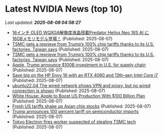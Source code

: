 # Latest NVIDIA News (top 10)
_Last updated: **2025-08-08 04:58:27**_

- [16インチ OLED WQXGA解像度液晶搭載Predator Helios Neo 16S AI に16GBメモリモデル登場！](https://prtimes.jp/main/html/rd/p/000001024.000000640.html) (Published: 2025-08-07)
- [TSMC gets a reprieve from Trump’s 100% chip tariffs thanks to its U.S. factories, Taiwan says](https://biztoc.com/x/d0120e5e7c2863c5) (Published: 2025-08-07)
- [TSMC gets a reprieve from Trump’s 100% chip tariffs thanks to its U.S. factories, Taiwan says](https://fortune.com/asia/2025/08/07/tsmc-exempt-trump-chip-tariffs-taiwan/) (Published: 2025-08-07)
- [Apple, Trump announce $100B investment in U.S. for supply chain](https://www.upi.com/Top_News/US/2025/08/06/tim-cook-apple-trump-100-billion-investment/9381754495368/) (Published: 2025-08-07)
- [Save big on the HP Envy 16 with an RTX 4060 and 13th-gen Intel Core i7](https://www.neowin.net/deals/save-big-on-the-hp-envy-16-with-an-rtx-4060-and-13th-gen-intel-core-i7/) (Published: 2025-08-07)
- [ubuntu22.04 The wired network shows VPN and proxy, but no wired connection is shown](https://askubuntu.com/questions/1554164/ubuntu22-04-the-wired-network-shows-vpn-and-proxy-but-no-wired-connection-is-sh) (Published: 2025-08-07)
- [White House: Apple to Boost US Production With $100 Billion Plan](https://www.macobserver.com/news/white-house-apple-to-boost-domestic-production-with-100-billion-plan/) (Published: 2025-08-07)
- [Fresh US tariffs shake up Asian chip stocks](https://economictimes.indiatimes.com/markets/stocks/news/fresh-us-tariffs-shake-up-asian-chip-stocks/articleshow/123154980.cms) (Published: 2025-08-07)
- [Trump announces 100 percent tariff on semiconductor imports](https://www.aljazeera.com/news/2025/8/7/trump-announces-100-percent-tariff-on-semiconductor-imports) (Published: 2025-08-07)
- [Tokyo Electron fires worker suspected of stealing TSMC tech](https://www.japantimes.co.jp/business/2025/08/07/companies/tokyo-electron-tsmc-tech-stealing/) (Published: 2025-08-07)
